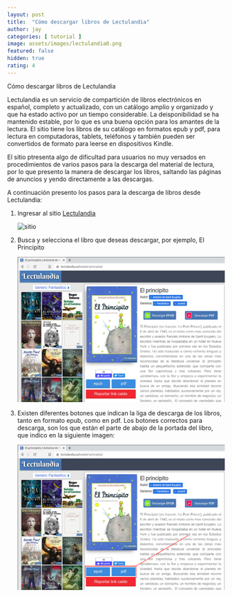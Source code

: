 ```yaml
---
layout: post
title:  "Cómo descargar libros de Lectulandia"
author: jay
categories: [ tutorial ]
image: assets/images/lectulandia0.png
featured: false
hidden: true
rating: 4
---
```


Cómo descargar libros de Lectulandia

Lectulandia es un servicio de compartición de libros electrónicos en español, completo y actualizado, con un catálogo amplio y organizado y que ha estado activo por un tiempo considerable. La deisponibilidad se ha mantenido estable, por lo que es una buena opción para los amantes de la lectura. El sitio tiene los libros de su catálogo en formatos epub y pdf, para lectura en computadoras, tablets, teléfonos y también pueden ser convertidos de formato para leerse en dispositivos Kindle.

El sitio ptresenta algo de dificultad para usuarios no muy versados en procedimientos de varios pasos para la descarga del material de lectura, por lo que presento la manera de descargar los libros, saltando las páginas de anuncios y yendo directamente a las descargas.

A continuación presento los pasos para la descarga de libros desde Lectulandia:

1. Ingresar al sitio [Lectulandia]([https://www.lectulandia.co/)

   ![sitio]("assets/images/lectulandia1.png")

2. Busca y selecciona el libro que deseas descargar, por ejemplo, El Principito

   ![libro](assets/images/lectulandia2.png)

3. Existen diferentes botones  que indican la liga de descarga de los libros, tanto en formato epub, como en pdf. Los botones correctos para descarga, son los que están el parte de abajo de la portada del libro, que indico en la siguiente imagen:

   ![botones](assets/images/lectulandia3.png)